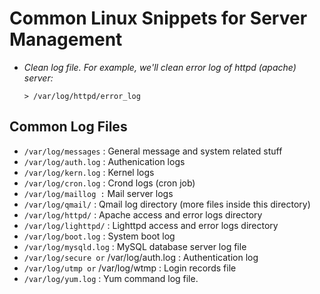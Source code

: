 # Common Linux Snippets for Server Management

* _Clean log file. For example, we'll clean error log of httpd \(apache\) server:_

  `> /var/log/httpd/error_log`

## Common Log Files
- `/var/log/messages` : General message and system related stuff
- `/var/log/auth.log` : Authenication logs
- `/var/log/kern.log` : Kernel logs
- `/var/log/cron.log` : Crond logs (cron job)
- `/var/log/maillog :` Mail server logs
- `/var/log/qmail/` : Qmail log directory (more files inside this directory)
- `/var/log/httpd/` : Apache access and error logs directory
- `/var/log/lighttpd/` : Lighttpd access and error logs directory
- `/var/log/boot.log` : System boot log
- `/var/log/mysqld.log` : MySQL database server log file
- `/var/log/secure or` /var/log/auth.log : Authentication log
- `/var/log/utmp or` /var/log/wtmp : Login records file
- `/var/log/yum.log` : Yum command log file.